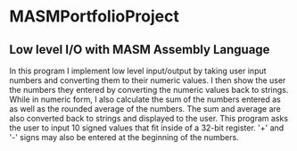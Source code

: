 # MASMPortfolioProject
## Low level I/O with MASM Assembly Language
In this program I implement low level input/output by taking user input numbers and converting them to their numeric values. I then show the user the numbers they entered by converting the numeric values back to strings. While in numeric form, I also calculate the sum of the numbers entered as as well as the rounded average of the numbers. The sum and average are also converted back to strings and displayed to the user. This program asks the user to input 10 signed values that fit inside of a 32-bit register. '+' and '-' signs may also be entered at the beginning of the numbers.
